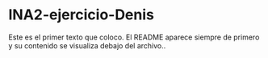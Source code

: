 # INA2-ejercicio-Denis
Este es el primer texto que coloco. El README aparece siempre de primero y su contenido se visualiza debajo del archivo..

